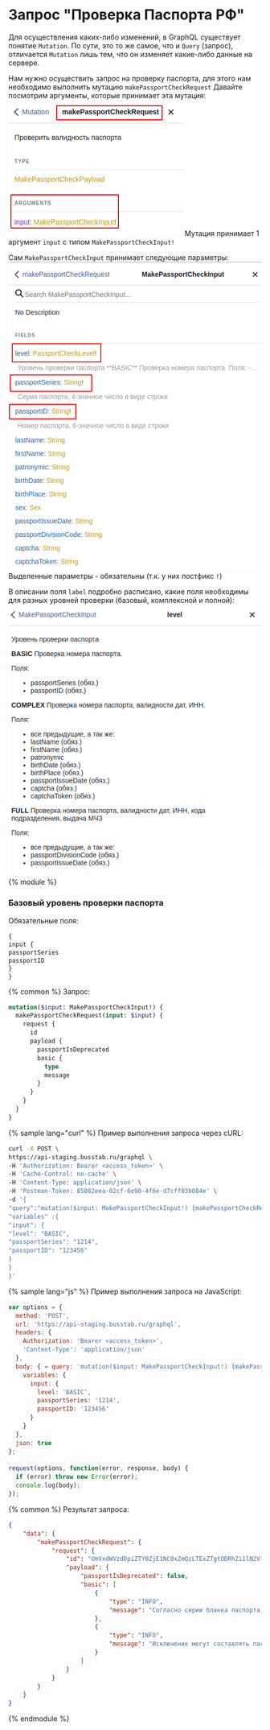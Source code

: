 # Запрос "Проверка Паспорта РФ"

Для осуществления каких-либо изменений, в GraphQL существует понятие `Mutation`. По сути, это то же самое, что и `Query` (запрос), отличается `Mutation` лишь тем, что он изменяет какие-либо данные на сервере.

Нам нужно осуществить запрос на проверку паспорта, для этого нам необходимо выполнить мутацию `makePassportCheckRequest`
Давайте посмотрим аргументы, которые принимает эта мутация:
![](/assets/makePassportCheckRequest.png)
Мутация принимает 1 аргумент `input` с типом `MakePassportCheckInput!`

Сам `MakePassportCheckInput` принимает следующие параметры:
![](/assets/MakePassportCheckInput.png)
Выделенные параметры - обязательны (т.к. у них постфикс `!`)

В описании поля `label` подробно расписано, какие поля необходимы для разных уровней проверки (базовый, комплексной и полной):
![](/assets/MakePassportCheckInput_label.png)

{% module %}
### Базовый уровень проверки паспорта
Обязательные поля:
```
{
input {
passportSeries
passportID
}
}
```

{% common %}
Запрос:
```graphql
mutation($input: MakePassportCheckInput!) {
  makePassportCheckRequest(input: $input) {
    request {
      id
      payload {
        passportIsDeprecated
        basic {
          type
          message
        }
      }
    }
  }
}
```


{% sample lang="curl" %}
Пример выполнения запроса через cURL:
```bash
curl -X POST \
https://api-staging.busstab.ru/graphql \
-H 'Authorization: Bearer <access_token>' \
-H 'Cache-Control: no-cache' \
-H 'Content-Type: application/json' \
-H 'Postman-Token: 85082eea-02cf-6e90-4f6e-d7cff03b084e' \
-d '{
"query":"mutation($input: MakePassportCheckInput!) {makePassportCheckRequest(input: $input) {request {id, payload{passportIsDeprecated, basic{type, message}}}}}",
"variables" :{
"input": {
"level": "BASIC",
"passportSeries": "1214",
"passportID": "123456"
}
}
}'
```

{% sample lang="js" %}
Пример выполнения запроса на JavaScript:
```js
var options = {
  method: 'POST',
  url: 'https://api-staging.busstab.ru/graphql',
  headers: {
    Authorization: 'Bearer <access_token>',
    'Content-Type': 'application/json'
  },
  body: { = query: 'mutation($input: MakePassportCheckInput!) {makePassportCheckRequest(input: $input) {request {id, payload{passportIsDeprecated, basic{type, message}}}}}',
    variables: {
      input: {
        level: 'BASIC',
        passportSeries: '1214',
        passportID: '123456'
      }
    }
  },
  json: true
};

request(options, function(error, response, body) {
  if (error) throw new Error(error);
  console.log(body);
});

```
{% common %}
Результат запроса:
```json
{
    "data": {
        "makePassportCheckRequest": {
            "request": {
                "id": "UmVxdWVzdDpiZTY0ZjE1NC0xZmQzLTExZTgtODRhZi1lN2ViYTM2ODM0MmQ=",
                "payload": {
                    "passportIsDeprecated": false,
                    "basic": [
                        {
                            "type": "INFO",
                            "message": "Согласно серии бланка паспорта, регионом выдачи является *Астраханская область*"
                        },
                        {
                            "type": "INFO",
                            "message": "Исключение могут составлять паспорта, выдаваемые жителям полуострова Крыма в 2014 году на бланках паспортов из других регионов РФ"
                        }
                    ]
                }
            }
        }
    }
}
```

{% endmodule %}
